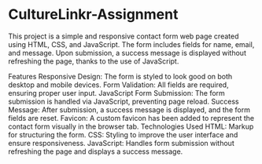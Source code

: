 # CultureLinkr-Assignment

This project is a simple and responsive contact form web page created using HTML, CSS, and JavaScript. The form includes fields for name, email, and message. Upon submission, a success message is displayed without refreshing the page, thanks to the use of JavaScript.

Features
Responsive Design: The form is styled to look good on both desktop and mobile devices.
Form Validation: All fields are required, ensuring proper user input.
JavaScript Form Submission: The form submission is handled via JavaScript, preventing page reload.
Success Message: After submission, a success message is displayed, and the form fields are reset.
Favicon: A custom favicon has been added to represent the contact form visually in the browser tab.
Technologies Used
HTML: Markup for structuring the form.
CSS: Styling to improve the user interface and ensure responsiveness.
JavaScript: Handles form submission without refreshing the page and displays a success message.
